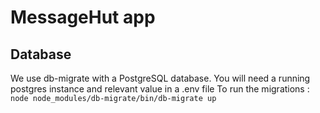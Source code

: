 # MessageHut app

## Database
We use db-migrate with a PostgreSQL database. You will need a running postgres instance and relevant value in a .env file
To run the migrations :
`node node_modules/db-migrate/bin/db-migrate up`
